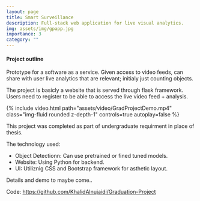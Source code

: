 ```yaml
---
layout: page
title: Smart Surveillance
description: Full-stack web application for live visual analytics.
img: assets/img/gpapp.jpg
importance: 3
category: ""
---
```


#### Project outline

<p>Prototype for a software as a service. Given access to video feeds, can share with user live analytics that are relevant; initialy just counting objects.</p>

<p>The project is basicly a website that is served through flask framework. Users need to register to be able to access the live video feed + analysis.</p>

<div class="row">
    <div class="col-sm mt-3 mt-md-0">
        {% include video.html path="assets/video/GradProjectDemo.mp4" class="img-fluid rounded z-depth-1" controls=true autoplay=false %}
    </div>
</div>

<p>This project was completed as part of undergraduate requirment in place of thesis.</p>

The technology used:

- Object Detectionn: Can use pretrained or fined tuned models.
- Website: Using Python for backend.
- UI: Utiliznig CSS and Bootstrap framework for asthetic layout.

<p>
Details and demo to maybe come..

Code: <a> https://github.com/KhalidAlnujaidi/Graduation-Project </a>

</p>
